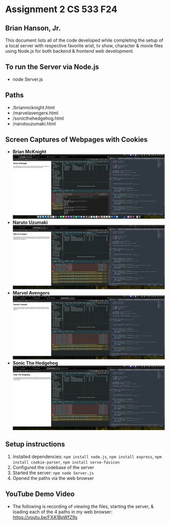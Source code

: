 # Assignment 2 CS 533 F24
## Brian Hanson, Jr.

This document lists all of the code developed while completing the setup of a local server with respective favorite arist, tv show, character & movie files using Node.js for both backend & frontend web development.

## To run the Server via Node.js
- node Server.js

## Paths
- /brianmcknight.html
- /marvelavengers.html
- /sonicthehedgehog.html
- /narutouzumaki.html

## Screen Captures of Webpages with Cookies
- **Brian McKnight** ![brianmcknightcookie.png](brianmcknightcookie.png)
- **Naruto Uzumaki** ![marvelavengerscookie.png](marvelavengerscookie.png)
- **Marvel Avengers** ![narutocookie.png](narutocookie.png)
- **Sonic The Hedgehog** ![sonicthehedgehogcookie.png](sonicthehedgehogcookie.png)

## Setup instructions
1. Installed dependencies: `npm install node.js`, `npm install express`, `npm install cookie-parser`, `npm install serve-favicon`
2. Configured the codebase of the server
3. Started the server: `npm node Server.js`
4. Opened the paths via the web browser

## YouTube Demo Video
- The following is recording of viewing the files, starting the server, & loading each of the 4 paths in my web browser: https://youtu.be/FXA1BpWfZ9s
